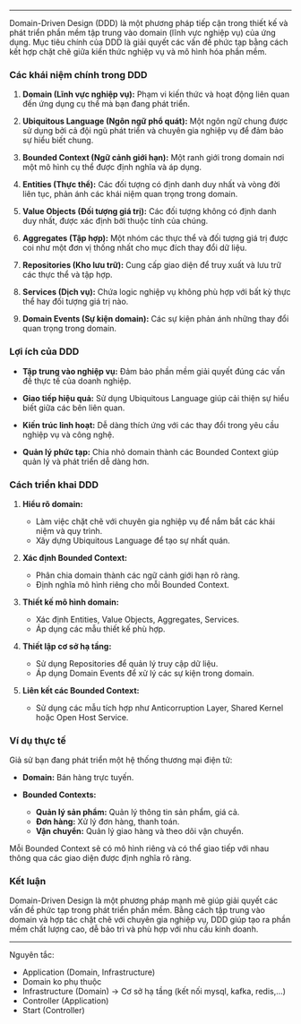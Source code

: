 
---
Domain-Driven Design (DDD) là một phương pháp tiếp cận trong thiết kế và phát triển phần mềm tập trung vào domain (lĩnh vực nghiệp vụ) của ứng dụng. Mục tiêu chính của DDD là giải quyết các vấn đề phức tạp bằng cách kết hợp chặt chẽ giữa kiến thức nghiệp vụ và mô hình hóa phần mềm.

### **Các khái niệm chính trong DDD**

1. **Domain (Lĩnh vực nghiệp vụ):** Phạm vi kiến thức và hoạt động liên quan đến ứng dụng cụ thể mà bạn đang phát triển.
    
2. **Ubiquitous Language (Ngôn ngữ phổ quát):** Một ngôn ngữ chung được sử dụng bởi cả đội ngũ phát triển và chuyên gia nghiệp vụ để đảm bảo sự hiểu biết chung.
    
3. **Bounded Context (Ngữ cảnh giới hạn):** Một ranh giới trong domain nơi một mô hình cụ thể được định nghĩa và áp dụng.
    
4. **Entities (Thực thể):** Các đối tượng có định danh duy nhất và vòng đời liên tục, phản ánh các khái niệm quan trọng trong domain.
    
5. **Value Objects (Đối tượng giá trị):** Các đối tượng không có định danh duy nhất, được xác định bởi thuộc tính của chúng.
    
6. **Aggregates (Tập hợp):** Một nhóm các thực thể và đối tượng giá trị được coi như một đơn vị thống nhất cho mục đích thay đổi dữ liệu.
    
7. **Repositories (Kho lưu trữ):** Cung cấp giao diện để truy xuất và lưu trữ các thực thể và tập hợp.
    
8. **Services (Dịch vụ):** Chứa logic nghiệp vụ không phù hợp với bất kỳ thực thể hay đối tượng giá trị nào.
    
9. **Domain Events (Sự kiện domain):** Các sự kiện phản ánh những thay đổi quan trọng trong domain.
    

### **Lợi ích của DDD**

- **Tập trung vào nghiệp vụ:** Đảm bảo phần mềm giải quyết đúng các vấn đề thực tế của doanh nghiệp.
    
- **Giao tiếp hiệu quả:** Sử dụng Ubiquitous Language giúp cải thiện sự hiểu biết giữa các bên liên quan.
    
- **Kiến trúc linh hoạt:** Dễ dàng thích ứng với các thay đổi trong yêu cầu nghiệp vụ và công nghệ.
    
- **Quản lý phức tạp:** Chia nhỏ domain thành các Bounded Context giúp quản lý và phát triển dễ dàng hơn.
    

### **Cách triển khai DDD**

1. **Hiểu rõ domain:**
    
    - Làm việc chặt chẽ với chuyên gia nghiệp vụ để nắm bắt các khái niệm và quy trình.
    - Xây dựng Ubiquitous Language để tạo sự nhất quán.
2. **Xác định Bounded Context:**
    
    - Phân chia domain thành các ngữ cảnh giới hạn rõ ràng.
    - Định nghĩa mô hình riêng cho mỗi Bounded Context.
3. **Thiết kế mô hình domain:**
    
    - Xác định Entities, Value Objects, Aggregates, Services.
    - Áp dụng các mẫu thiết kế phù hợp.
4. **Thiết lập cơ sở hạ tầng:**
    
    - Sử dụng Repositories để quản lý truy cập dữ liệu.
    - Áp dụng Domain Events để xử lý các sự kiện trong domain.
5. **Liên kết các Bounded Context:**
    
    - Sử dụng các mẫu tích hợp như Anticorruption Layer, Shared Kernel hoặc Open Host Service.

### **Ví dụ thực tế**

Giả sử bạn đang phát triển một hệ thống thương mại điện tử:

- **Domain:** Bán hàng trực tuyến.
    
- **Bounded Contexts:**
    
    - **Quản lý sản phẩm:** Quản lý thông tin sản phẩm, giá cả.
    - **Đơn hàng:** Xử lý đơn hàng, thanh toán.
    - **Vận chuyển:** Quản lý giao hàng và theo dõi vận chuyển.

Mỗi Bounded Context sẽ có mô hình riêng và có thể giao tiếp với nhau thông qua các giao diện được định nghĩa rõ ràng.

### **Kết luận**

Domain-Driven Design là một phương pháp mạnh mẽ giúp giải quyết các vấn đề phức tạp trong phát triển phần mềm. Bằng cách tập trung vào domain và hợp tác chặt chẽ với chuyên gia nghiệp vụ, DDD giúp tạo ra phần mềm chất lượng cao, dễ bảo trì và phù hợp với nhu cầu kinh doanh.


---

Nguyên tắc:
- Application (Domain, Infrastructure)
- Domain ko phụ thuộc
- Infrastructure (Domain) -> Cơ sở hạ tầng (kết nối mysql, kafka, redis,...)
- Controller (Application)
- Start (Controller)
